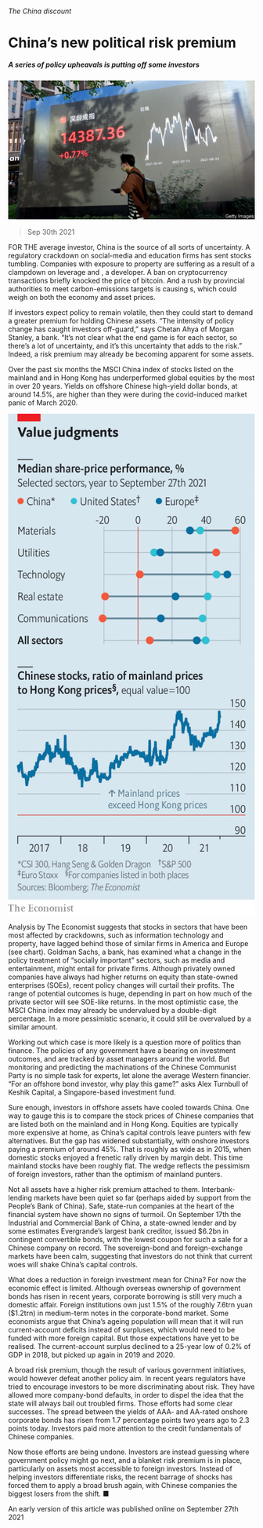 ###### The China discount

# China’s new political risk premium 

##### A series of policy upheavals is putting off some investors 

![image](images/20211002_fnp502.jpg) 

> Sep 30th 2021 

FOR THE average investor, China is the source of all sorts of uncertainty. A regulatory crackdown on social-media and education firms has sent stocks tumbling. Companies with exposure to property are suffering as a result of a clampdown on leverage and , a developer. A ban on cryptocurrency transactions briefly knocked the price of bitcoin. And a rush by provincial authorities to meet carbon-emissions targets is causing s, which could weigh on both the economy and asset prices.

If investors expect policy to remain volatile, then they could start to demand a greater premium for holding Chinese assets. “The intensity of policy change has caught investors off-guard,” says Chetan Ahya of Morgan Stanley, a bank. “It’s not clear what the end game is for each sector, so there’s a lot of uncertainty, and it’s this uncertainty that adds to the risk.” Indeed, a risk premium may already be becoming apparent for some assets.


Over the past six months the MSCI China index of stocks listed on the mainland and in Hong Kong has underperformed global equities by the most in over 20 years. Yields on offshore Chinese high-yield dollar bonds, at around 14.5%, are higher than they were during the covid-induced market panic of March 2020.

![image](images/20211002_fnc509_0.png) 


Analysis by The Economist suggests that stocks in sectors that have been most affected by crackdowns, such as information technology and property, have lagged behind those of similar firms in America and Europe (see chart). Goldman Sachs, a bank, has examined what a change in the policy treatment of “socially important” sectors, such as media and entertainment, might entail for private firms. Although privately owned companies have always had higher returns on equity than state-owned enterprises (SOEs), recent policy changes will curtail their profits. The range of potential outcomes is huge, depending in part on how much of the private sector will see SOE-like returns. In the most optimistic case, the MSCI China index may already be undervalued by a double-digit percentage. In a more pessimistic scenario, it could still be overvalued by a similar amount.

Working out which case is more likely is a question more of politics than finance. The policies of any government have a bearing on investment outcomes, and are tracked by asset managers around the world. But monitoring and predicting the machinations of the Chinese Communist Party is no simple task for experts, let alone the average Western financier. “For an offshore bond investor, why play this game?” asks Alex Turnbull of Keshik Capital, a Singapore-based investment fund.

Sure enough, investors in offshore assets have cooled towards China. One way to gauge this is to compare the stock prices of Chinese companies that are listed both on the mainland and in Hong Kong. Equities are typically more expensive at home, as China’s capital controls leave punters with few alternatives. But the gap has widened substantially, with onshore investors paying a premium of around 45%. That is roughly as wide as in 2015, when domestic stocks enjoyed a frenetic rally driven by margin debt. This time mainland stocks have been roughly flat. The wedge reflects the pessimism of foreign investors, rather than the optimism of mainland punters.

Not all assets have a higher risk premium attached to them. Interbank-lending markets have been quiet so far (perhaps aided by support from the People’s Bank of China). Safe, state-run companies at the heart of the financial system have shown no signs of turmoil. On September 17th the Industrial and Commercial Bank of China, a state-owned lender and by some estimates Evergrande’s largest bank creditor, issued $6.2bn in contingent convertible bonds, with the lowest coupon for such a sale for a Chinese company on record. The sovereign-bond and foreign-exchange markets have been calm, suggesting that investors do not think that current woes will shake China’s capital controls.

What does a reduction in foreign investment mean for China? For now the economic effect is limited. Although overseas ownership of government bonds has risen in recent years, corporate borrowing is still very much a domestic affair. Foreign institutions own just 1.5% of the roughly 7.6trn yuan ($1.2trn) in medium-term notes in the corporate-bond market. Some economists argue that China’s ageing population will mean that it will run current-account deficits instead of surpluses, which would need to be funded with more foreign capital. But those expectations have yet to be realised. The current-account surplus declined to a 25-year low of 0.2% of GDP in 2018, but picked up again in 2019 and 2020.

A broad risk premium, though the result of various government initiatives, would however defeat another policy aim. In recent years regulators have tried to encourage investors to be more discriminating about risk. They have allowed more company-bond defaults, in order to dispel the idea that the state will always bail out troubled firms. Those efforts had some clear successes. The spread between the yields of AAA- and AA-rated onshore corporate bonds has risen from 1.7 percentage points two years ago to 2.3 points today. Investors paid more attention to the credit fundamentals of Chinese companies.

Now those efforts are being undone. Investors are instead guessing where government policy might go next, and a blanket risk premium is in place, particularly on assets most accessible to foreign investors. Instead of helping investors differentiate risks, the recent barrage of shocks has forced them to apply a broad brush again, with Chinese companies the biggest losers from the shift. ■

An early version of this article was published online on September 27th 2021

